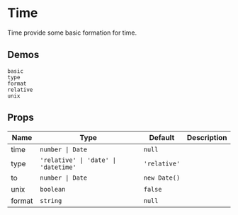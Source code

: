 # Time
Time provide some basic formation for time.
## Demos
```demo
basic
type
format
relative
unix
```
## Props
|Name|Type|Default|Description|
|-|-|-|-|
|time|`number \| Date`|`null`||
|type|`'relative' \| 'date' \| 'datetime'`|`'relative'`||
|to|`number \| Date`|`new Date()`||
|unix|`boolean`|`false`||
|format|`string`|`null`||
